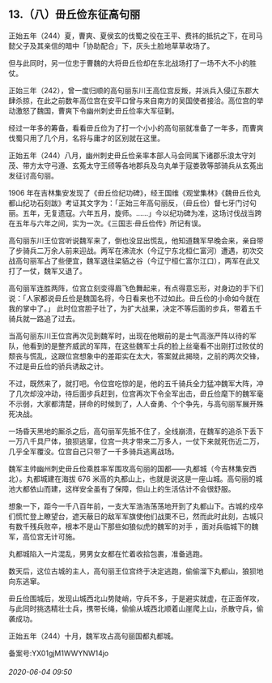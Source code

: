 ## 13.（八）毌丘俭东征高句丽
正始五年（244）夏，曹爽、夏侯玄的伐蜀之役在王平、费祎的抵抗之下，在司马懿父子及其亲信的暗中「协助配合」下，灰头土脸地草草收场了。



但与此同时，另一位忠于曹魏的大将毌丘俭却在东北战场打了一场不大不小的胜仗。



正始三年（242），曾一度归顺的高句丽东川王高位宫反叛，并派兵入侵辽东郡大肆杀掠，在此之前数年高位宫在安平口曾与来自南方的吴国使者接洽。高位宫的举动激怒了魏国，曹爽下令幽州刺史毌丘俭率大军征剿。



经过一年多的筹备，看看毌丘俭为了打一个小小的高句丽就准备了一年多，而曹爽伐蜀只用了几个月，名将与庸才的区别就在这里。



正始五年（244）八月，幽州刺史毌丘俭亲率本部人马会同属下诸郡乐浪太守刘茂、带方太守弓遵、玄菟太守王颀等各地郡兵及乌丸单于寇娄敦等部骑兵从玄菟出发征讨高句丽。



1906 年在吉林集安发现了《毌丘俭纪功碑》，经王国维《观堂集林》《魏毌丘俭丸都山纪功石刻跋》考证其文字为：「正始三年高句丽反，（毌丘俭）督七牙门讨句丽。五年，无复遗寇。六年五月，旋师。……」今以纪功碑为准，这场讨伐战当跨在五年与六年之间，实为一次。《三国志·毌丘俭传》所记有误。



高句丽东川王位宫听说魏军来了，倒也没显出慌乱，他知道魏军早晚会来，亲自带了步骑兵二万余人前来迎战。两军在沸流水（今辽宁东北桓仁富河）遭遇，初次交战高句丽军占了些便宜，魏军退往梁貊之谷（今辽宁桓仁富尔江口），两军在此又打了一仗，魏军又退了。



高句丽军连胜两阵，位宫立刻变得眉飞色舞起来，有点得意忘形，对身边的手下们说：「人家都说毌丘俭是魏国名将，今日看来也不过如此。毌丘俭的小命如今就在我的掌中了。」 此时位宫胆子壮了，为扩大战果，决定不等后面的步兵，带着五千骑兵就一路追了过去。



当高句丽东川王位宫再次见到魏军时，出现在他眼前的是士气高涨严阵以待的军队，他看到的是整齐威武的军阵，在这些魏军士兵的脸上丝毫看不出刚打过败仗的颓丧与慌乱，这跟位宫想象中的差距实在太大，答案就此揭晓，之前的两次交锋，不过是毌丘俭的骄兵诱敌之计。



不过，既然来了，就打吧。令位宫吃惊的是，他的五千骑兵全力猛冲魏军大阵，冲了几次却没冲动，待后面步兵赶到，位宫再次下令全军出击，毌丘俭麾下的魏军毫不示弱，大家都清楚，拼命的时候到了，人人奋勇、个个争先，与高句丽军展开殊死决战。



一场昏天黑地的厮杀之后，高句丽军先抵不住了，全线崩溃，在魏军的追杀下丢下一万八千具尸体，狼狈逃窜，位宫一共才带来二万多人，一仗下来就死伤近二万，几乎全军覆没。位宫自己只带了一千多骑兵逃离战场。



魏军主帅幽州刺史毌丘俭乘胜率军围攻高句丽的国都——丸都城（今吉林集安西北）。丸都城建在海拔 676 米高的丸都山上，也就是说这是一座山城。高句丽的城池大都依山而建，这样安全虽有了保障，但山上的生活估计不会很舒服。



想象一下，距今一千八百年前，一支大军浩浩荡荡地开到了丸都山下。古城的戍卒们慌忙登上瞭望台，遮天蔽日的敌军军旗使他们战栗不已，然而此时此刻，古城只有数千残兵败卒，根本不是山下那些如狼似虎的魏军的对手 ，面对兵临城下的魏军，高位宫无计可施。



丸都城陷入一片混乱，男男女女都在忙着收拾包裹，准备逃跑。



数天后，这位古城的主人，高句丽王位宫终于决定逃跑，偷偷溜下丸都山，狼狈地向东逃窜。



毌丘俭围城后，发现山城西北山势陡峭，守兵不多，于是避实就虚，在正面佯攻，与此同时挑选精壮士兵，携带长绳，偷偷从城西北顺着山崖爬上山，杀散守兵，偷袭成功。



正始五年（244）十月，魏军攻占高句丽国都丸都城。



备案号:YX01gjM1WWYNW14jo


###### 2020-06-04 09:50
